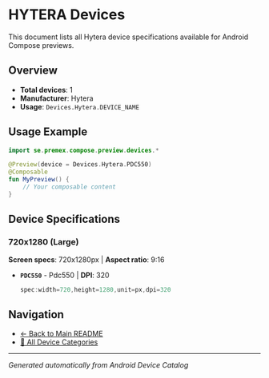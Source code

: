 # HYTERA Devices

This document lists all Hytera device specifications available for Android Compose previews.

## Overview

- **Total devices**: 1
- **Manufacturer**: Hytera
- **Usage**: `Devices.Hytera.DEVICE_NAME`

## Usage Example

```kotlin
import se.premex.compose.preview.devices.*

@Preview(device = Devices.Hytera.PDC550)
@Composable
fun MyPreview() {
    // Your composable content
}
```

## Device Specifications

### 720x1280 (Large)

**Screen specs**: 720x1280px | **Aspect ratio**: 9:16

- **`PDC550`** - Pdc550 | **DPI**: 320
  ```kotlin
  spec:width=720,height=1280,unit=px,dpi=320
  ```

## Navigation

- [← Back to Main README](../../README.md)
- [📱 All Device Categories](../README.md)

---
*Generated automatically from Android Device Catalog*
